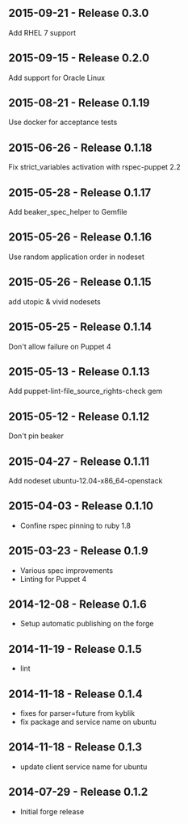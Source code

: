 ## 2015-09-21 - Release 0.3.0

Add RHEL 7 support

## 2015-09-15 - Release 0.2.0

Add support for Oracle Linux

## 2015-08-21 - Release 0.1.19

Use docker for acceptance tests

## 2015-06-26 - Release 0.1.18

Fix strict_variables activation with rspec-puppet 2.2

## 2015-05-28 - Release 0.1.17

Add beaker_spec_helper to Gemfile

## 2015-05-26 - Release 0.1.16

Use random application order in nodeset

## 2015-05-26 - Release 0.1.15

add utopic & vivid nodesets

## 2015-05-25 - Release 0.1.14

Don't allow failure on Puppet 4

## 2015-05-13 - Release 0.1.13

Add puppet-lint-file_source_rights-check gem

## 2015-05-12 - Release 0.1.12

Don't pin beaker

## 2015-04-27 - Release 0.1.11

Add nodeset ubuntu-12.04-x86_64-openstack

## 2015-04-03 - Release 0.1.10

- Confine rspec pinning to ruby 1.8

## 2015-03-23 - Release 0.1.9

- Various spec improvements
- Linting for Puppet 4

## 2014-12-08 - Release 0.1.6

- Setup automatic publishing on the forge

## 2014-11-19 - Release 0.1.5

- lint

## 2014-11-18 - Release 0.1.4

- fixes for parser=future from kyblik
- fix package and service name on ubuntu

## 2014-11-18 - Release 0.1.3

- update client service name for ubuntu

## 2014-07-29 - Release 0.1.2

- Initial forge release
